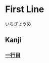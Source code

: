 # First Line
いちぎょうめ
## Kanji
### [一](Vocabulary/一.md)[行](Kanji/kanji-dict/行.md)[目](Vocabulary/目.md)
